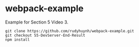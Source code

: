 # webpack-example

Example for Section 5 Video 3.

```
git clone https://github.com/rudyhuynh/webpack-example.git
git checkout S5-DevServer-End-Result
npm install
```
